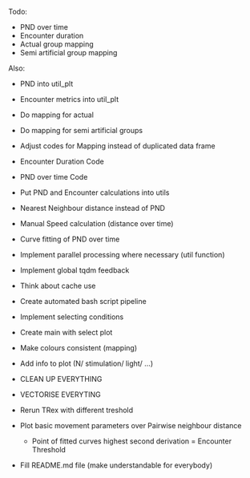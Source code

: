 Todo:
- PND over time
- Encounter duration
- Actual group mapping
- Semi artificial group mapping

Also:
- PND into util_plt
- Encounter metrics into util_plt


- Do mapping for actual 
- Do mapping for semi artificial groups 
- Adjust codes for Mapping instead of duplicated data frame
- Encounter Duration Code
- PND over time Code
- Put PND and Encounter calculations into utils
- Nearest Neighbour distance instead of PND
- Manual Speed calculation (distance over time)
- Curve fitting of PND over time
- Implement parallel processing where necessary (util function)
- Implement global tqdm feedback
- Think about cache use
- Create automated bash script pipeline
- Implement selecting conditions
- Create main with select plot
- Make colours consistent (mapping)
- Add info to plot (N/ stimulation/ light/ …)
- CLEAN UP EVERYTHING
- VECTORISE EVERYTING
- Rerun TRex with different treshold
- Plot basic movement parameters over Pairwise neighbour distance
  - Point of fitted curves highest second derivation = Encounter Threshold
- Fill README.md file (make understandable for everybody)
